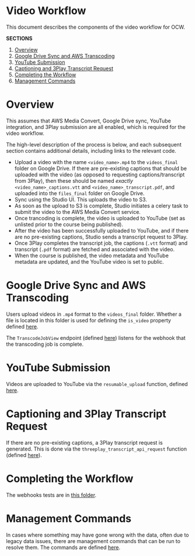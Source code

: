 # Video Workflow

This document describes the components of the video workflow for OCW.

**SECTIONS**

1. [Overview](#overview)
1. [Google Drive Sync and AWS Transcoding](#google-drive-sync-and-aws-transcoding)
1. [YouTube Submission](#youtube-submission)
1. [Captioning and 3Play Transcript Request](#captioning-and-3play-transcript-request)
1. [Completing the Workflow](#completing-the-workflow)
1. [Management Commands](#management-commands)

# Overview

This assumes that AWS Media Convert, Google Drive sync, YouTube integration, and 3Play submission are all enabled, which is required for the video workflow.

The high-level description of the process is below, and each subsequent section contains additional details, including links to the relevant code.

- Upload a video with the name `<video_name>.mp4` to the `videos_final` folder on Google Drive. If there are pre-existing captions that should be uploaded with the video (as opposed to requesting captions/transcript from 3Play), then these should be named _exactly_ `<video_name>_captions.vtt` and `<video_name>_transcript.pdf`, and uploaded into the `files_final` folder on Google Drive.
- Sync using the Studio UI. This uploads the video to S3.
- As soon as the upload to S3 is complete, Studio initiates a celery task to submit the video to the AWS Media Convert service.
- Once trancoding is complete, the video is uploaded to YouTube (set as unlisted prior to the course being published).
- After the video has been successfully uploaded to YouTube, and if there are no pre-existing captions, Studio sends a transcript request to 3Play.
- Once 3Play completes the transcript job, the captions (`.vtt` format) and transcript (`.pdf` format) are fetched and associated with the video.
- When the course is published, the video metadata and YouTube metadata are updated, and the YouTube video is set to public.

# Google Drive Sync and AWS Transcoding

Users upload videos in `.mp4` format to the `videos_final` folder. Whether a file is located in this folder is used for defining the `is_video` property defined [here](https://github.com/mitodl/ocw-studio/blob/master/gdrive_sync/models.py).

The `TranscodeJobView` endpoint (defined [here](https://github.com/mitodl/ocw-studio/blob/master/videos/views.py)) listens for the webhook that the transcoding job is complete.

# YouTube Submission

Videos are uploaded to YouTube via the `resumable_upload` function, defined [here](https://github.com/mitodl/ocw-studio/blob/master/videos/youtube.py).

# Captioning and 3Play Transcript Request

If there are no pre-existing captions, a 3Play transcript request is generated. This is done via the `threeplay_transcript_api_request` function (defined [here](https://github.com/mitodl/ocw-studio/blob/master/videos/threeplay_api.py)).

# Completing the Workflow

The webhooks tests are in [this folder](https://github.com/mitodl/ocw-studio/tree/master/test_videos_webhook).

# Management Commands

In cases where something may have gone wrong with the data, often due to legacy data issues, there are management commands that can be run to resolve them. The commands are defined [here](https://github.com/mitodl/ocw-studio/tree/master/videos/management/commands).

